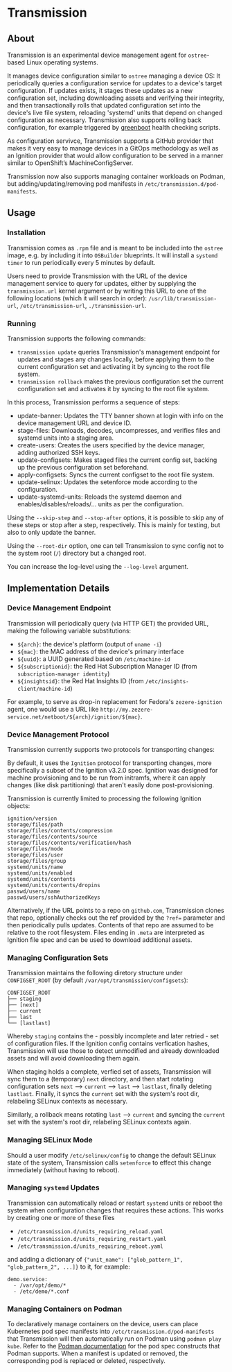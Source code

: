 # Transmission
## About
Transmission is an experimental device management agent for `ostree`-based Linux operating systems.

It manages device configuration similar to `ostree` managing a device OS: It periodically queries a configuration service for updates to a device's target configuration. If updates exists, it stages these updates as a new configuration set, including downloading assets and verifying their integrity, and then transactionally rolls that updated configuration set into the device's live file system, reloading 'systemd' units that depend on changed configuration as necessary. Transmission also supports rolling back configuration, for example triggered by [greenboot](https://github.com/fedora-iot/greenboot) health checking scripts.

As configuration servivce, Transmission supports a GitHub provider that makes it very easy to manage devices in a GitOps methodology as well as an Ignition provider that would allow configuration to be served in a manner similar to OpenShift’s MachineConfigServer.

Transmission now also supports managing container workloads on Podman, but adding/updating/removing pod manifests in `/etc/transmission.d/pod-manifests`.

## Usage
### Installation
Transmission comes as `.rpm` file and is meant to be included into the `ostree` image, e.g. by including it into `OSBuilder` blueprints. It will install a `systemd timer` to run periodically every 5 minutes by default.

Users need to provide Transmission with the URL of the device management service to query for updates, either by supplying the `transmission.url` kernel argument or by writing this URL to one of the following locations (which it will search in order): `/usr/lib/transmission-url`, `/etc/transmission-url`, `./transmission-url`.

### Running
Transmission supports the following commands:

* `transmission update` queries Transmission's management endpoint for updates and stages any changes locally, before applying them to the current configuration set and activating it by syncing to the root file system.
* `transmission rollback` makes the previous configuration set the current configuration set and activates it by syncing to the root file system.

In this process, Transmission performs a sequence of steps:

* update-banner: Updates the TTY banner shown at login with info on the device management URL and device ID.
* stage-files: Downloads, decodes, uncompresses, and verifies files and systemd units into a staging area.
* create-users: Creates the users specified by the device manager, adding authorized SSH keys.
* update-configsets: Makes staged files the current config set, backing up the previous configuration set beforehand.
* apply-configsets: Syncs the current configset to the root file system.
* update-selinux: Updates the setenforce mode according to the configuration.
* update-systemd-units: Reloads the systemd daemon and enables/disables/reloads/... units as per the configuration.

Using the `--skip-step` and `--stop-after` options, it is possible to skip any of these steps or stop after a step, respectively. This is mainly for testing, but also to only update the banner.

Using the `--root-dir` option, one can tell Transmission to sync config not to the system root (`/`) directory but a changed root.

You can increase the log-level using the `--log-level` argument.

## Implementation Details
### Device Management Endpoint
Transmission will periodically query (via HTTP GET) the provided URL, making the following variable substitutions:
* `${arch}`: the device's platform (output of `uname -i`)
* `${mac}`: the MAC address of the device's primary interface
* `${uuid}`: a UUID generated based on `/etc/machine-id`
* `${subscriptionid}`: the Red Hat Subscription Manager ID (from `subscription-manager identity`)
* `${insightsid}`: the Red Hat Insights ID (from `/etc/insights-client/machine-id`)

For example, to serve as drop-in replacement for Fedora's `zezere-ignition` agent, one would use a URL like `http://my.zezere-service.net/netboot/${arch}/ignition/${mac}`.

### Device Management Protocol
Transmission currently supports two protocols for transporting changes:

By default, it uses the `Ignition` protocol for transporting changes, more specifically a subset of the Ignition v3.2.0 spec. Ignition was designed for machine provisioning and to be run from initramfs, where it can apply changes (like disk partitioning) that aren't easily done post-provisioning.

Transmission is currently limited to processing the following Ignition objects:
```
ignition/version
storage/files/path
storage/files/contents/compression
storage/files/contents/source
storage/files/contents/verification/hash
storage/files/mode
storage/files/user
storage/files/group
systemd/units/name
systemd/units/enabled
systemd/units/contents
systemd/units/contents/dropins
passwd/users/name
passwd/users/sshAuthorizedKeys
```

Alternatively, if the URL points to a repo on `github.com`, Transmission clones that repo, optionally checks out the ref provided by the `?ref=` parameter and then periodically pulls updates. Contents of that repo are assumed to be relative to the root filesystem. Files ending in `.meta` are interpreted as Ignition file spec and can be used to download additional assets.

### Managing Configuration Sets
Transmission maintains the following diretory structure under `CONFIGSET_ROOT` (by default `/var/opt/transmission/configsets`):
```
CONFIGSET_ROOT
├── staging
├── [next]
├── current
├── last
└── [lastlast]
```
Whereby `staging` contains the - possibly incomplete and later retried - set of configuration files. If the Ignition config contains verfication hashes, Transmission will use those to detect unmodified and already downloaded assets and will avoid downloading them again.

When staging holds a complete, verfied set of assets, Transmission will sync them to a (temporary) `next` directory, and then start rotating configuration sets `next` --> `current` --> `last` --> `lastlast`, finally deleting `lastlast`. Finally, it syncs the `current` set with the system's root dir, relabeling SELinux contexts as necessary.

Similarly, a rollback means rotating `last` --> `current` and syncing the `current` set with the system's root dir, relabeling SELinux contexts again.

### Managing SELinux Mode
Should a user modify `/etc/selinux/config` to change the default SELinux state of the system, Transmission calls `setenforce` to effect this change immediately (without having to reboot).

### Managing `systemd` Updates
Transmission can automatically reload or restart `systemd` units or reboot the system when configuration changes that requires these actions. This works by creating one or more of these files
* `/etc/transmission.d/units_requiring_reload.yaml`
* `/etc/transmission.d/units_requiring_restart.yaml`
* `/etc/transmission.d/units_requiring_reboot.yaml`

and adding a dictionary of `{"unit_name": ["glob_pattern_1", "glob_pattern_2", ...]}` to it, for example:
```
demo.service:
  - /var/opt/demo/*
  - /etc/demo/*.conf
```

### Managing Containers on Podman
To declaratively manage containers on the device, users can place Kubernetes pod spec manifests into `/etc/transmission.d/pod-manifests` that Transmission will then automatically run on Podman using `podman play kube`. Refer to the [Podman documentation](https://docs.podman.io/en/latest/markdown/podman-play-kube.1.html) for the pod spec constructs that Podman supports. When a manifest is updated or removed, the corresponding pod is replaced or deleted, respectively.